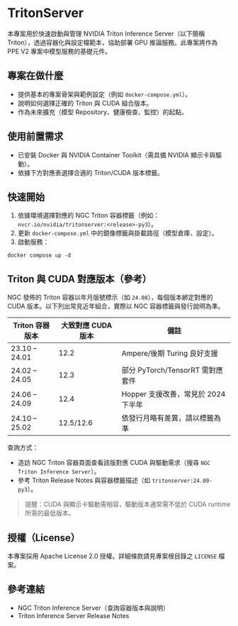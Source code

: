 # TritonServer

本專案用於快速啟動與管理 NVIDIA Triton Inference Server（以下簡稱 Triton），透過容器化與設定檔範本，協助部署 GPU 推論服務。此專案將作為 PPE V2 專案中模型服務的基礎元件。

## 專案在做什麼

- 提供基本的專案骨架與範例設定（例如 `docker-compose.yml`）。
- 說明如何選擇正確的 Triton 與 CUDA 組合版本。
- 作為未來擴充（模型 Repository、健康檢查、監控）的起點。

## 使用前置需求

- 已安裝 Docker 與 NVIDIA Container Toolkit（需具備 NVIDIA 顯示卡與驅動）。
- 依據下方對應表選擇合適的 Triton/CUDA 版本標籤。

## 快速開始

1. 依據環境選擇對應的 NGC Triton 容器標籤（例如：`nvcr.io/nvidia/tritonserver:<release>-py3`）。
2. 更新 `docker-compose.yml` 中的鏡像標籤與掛載路徑（模型倉庫、設定）。
3. 啟動服務：

```
docker compose up -d
```

## Triton 與 CUDA 對應版本（參考）

NGC 發佈的 Triton 容器以年月版號標示（如 `24.08`），每個版本綁定對應的 CUDA 版本。以下列出常見近年組合，實際以 NGC 容器標籤與發行說明為準。

| Triton 容器版本 | 大致對應 CUDA 版本 | 備註 |
| --- | --- | --- |
| 23.10 – 24.01 | 12.2 | Ampere/後期 Turing 良好支援 |
| 24.02 – 24.05 | 12.3 | 部分 PyTorch/TensorRT 需對應套件 |
| 24.06 – 24.09 | 12.4 | Hopper 支援改善，常見於 2024 下半年 |
| 24.10 – 25.02 | 12.5/12.6 | 依發行月略有差異，請以標籤為準 |

查詢方式：

- 造訪 NGC Triton 容器頁面查看該版對應 CUDA 與驅動需求（搜尋 `NGC Triton Inference Server`）。
- 參考 Triton Release Notes 與容器標籤描述（如 `tritonserver:24.09-py3`）。

> 提醒：CUDA 與顯示卡驅動需相容，驅動版本通常需不低於 CUDA runtime 所需的最低版本。

## 授權（License）

本專案採用 Apache License 2.0 授權。詳細條款請見專案根目錄之 `LICENSE` 檔案。

## 參考連結

- NGC Triton Inference Server（查詢容器版本與說明）
- Triton Inference Server Release Notes
